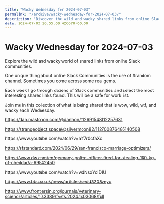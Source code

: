 ```yaml
---
title: "Wacky Wednesday for 2024-07-03"
permalink: "/archive/wacky-wednesday-for-2024-07-03/"
description: "Discover the wild and wacky shared links from online Slack communities in this edition."
date: 2024-07-03 16:55:08.426670+00:00
---
```


<!-- buttondown-editor-mode: plaintext --><h1>Wacky Wednesday for 2024-07-03</h1><p>Explore the wild and wacky world of shared links from online Slack communities.</p><p>One unique thing about online Slack Communities is the use of #random channel. Sometimes you come across some real gems.</p><p>Each week I go through dozens of Slack communities and select the most interesting shared links found. This will be a safe for work list.</p><p>Join me in this collection of what is being shared that is wow, wild, wtf, and wacky each Wednesday.</p><p><a target="_blank" rel="noopener noreferrer nofollow" href="https://dan.mastohon.com/@danhon/112691548112257631">https://dan.mastohon.com/@danhon/112691548112257631</a></p><p><a target="_blank" rel="noopener noreferrer nofollow" href="https://strangeobject.space/@silvermoon82/112700876485140508">https://strangeobject.space/@silvermoon82/112700876485140508</a></p><p>https://www.youtube.com/watch?v=a1f7r0cfaXc</p><p><a target="_blank" rel="noopener noreferrer nofollow" href="https://sfstandard.com/2024/06/29/san-francisco-marriage-optimizers/">https://sfstandard.com/2024/06/29/san-francisco-marriage-optimizers/</a></p><p><a target="_blank" rel="noopener noreferrer nofollow" href="https://www.dw.com/en/germany-police-officer-fired-for-stealing-180-kg-of-cheddar/a-69542450">https://www.dw.com/en/germany-police-officer-fired-for-stealing-180-kg-of-cheddar/a-69542450</a></p><p>https://www.youtube.com/watch?v=wdNsxYcID1U</p><p><a target="_blank" rel="noopener noreferrer nofollow" href="https://www.bbc.co.uk/news/articles/cedd3208veyo">https://www.bbc.co.uk/news/articles/cedd3208veyo</a></p><p><a target="_blank" rel="noopener noreferrer nofollow" href="https://www.frontiersin.org/journals/veterinary-science/articles/10.3389/fvets.2024.1403068/full">https://www.frontiersin.org/journals/veterinary-science/articles/10.3389/fvets.2024.1403068/full</a></p><ol class="footnotes"></ol>
